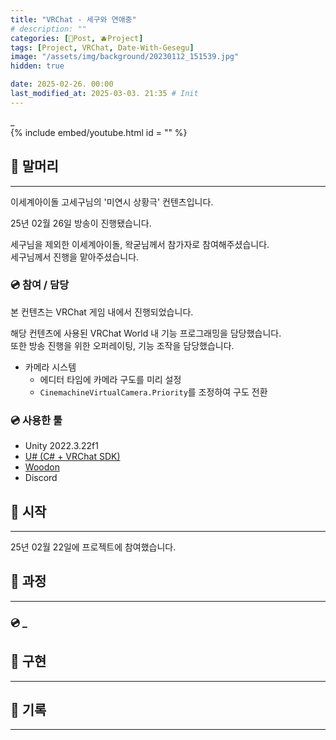 ```yaml
---
title: "VRChat - 세구와 연애중"
# description: ""
categories: [📀Post, 🫐Project]
tags: [Project, VRChat, Date-With-Gesegu]
image: "/assets/img/background/20230112_151539.jpg"
hidden: true

date: 2025-02-26. 00:00
last_modified_at: 2025-03-03. 21:35 # Init
---
```


_  
{% include embed/youtube.html id = "" %}

## 📀 말머리

---

이세계아이돌 고세구님의 '미연시 상황극' 컨텐츠입니다.  

25년 02월 26일 방송이 진행됐습니다.  

세구님을 제외한 이세계아이돌, 왁굳님께서 참가자로 참여해주셨습니다.  
세구님께서 진행을 맡아주셨습니다.  

### 💿 참여 / 담당

본 컨텐츠는 VRChat 게임 내에서 진행되었습니다.  

해당 컨텐츠에 사용된 VRChat World 내 기능 프로그래밍을 담당했습니다.  
또한 방송 진행을 위한 오퍼레이팅, 기능 조작을 담당했습니다.  

- 카메라 시스템
  - 에디터 타임에 카메라 구도를 미리 설정
  - `CinemachineVirtualCamera.Priority`를 조정하여 구도 전환

### 💿 사용한 툴

- Unity 2022.3.22f1
- [U# (C# + VRChat SDK)](https://udonsharp.docs.vrchat.com/)
- [Woodon](https://github.com/wrchat/Woodon)
- Discord

## 📀 시작

---

25년 02월 22일에 프로젝트에 참여했습니다.  

## 📀 과정

---

### 💿 _

## 📀 구현

---

## 📀 기록

---
